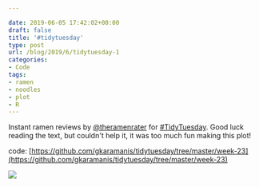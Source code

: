 ```yaml
---

date: 2019-06-05 17:42:02+00:00
draft: false
title: '#tidytuesday'
type: post
url: /blog/2019/6/tidytuesday-1
categories:
- Code
tags:
- ramen
- noodles
- plot
- R
---
```


Instant ramen reviews by  [@theramenrater](https://mobile.twitter.com/theramenrater) for [#TidyTuesday](https://mobile.twitter.com/hashtag/TidyTuesday?src=hashtag_click). Good luck reading the text, but couldn't help it, it was too much fun making this plot!

code: [https://github.com/gkaramanis/tidytuesday/tree/master/week-23](https://github.com/gkaramanis/tidytuesday/tree/master/week-23)



  
   ![](/images/2019-06-05-20196tidytuesday-1/ramen.png)

  


